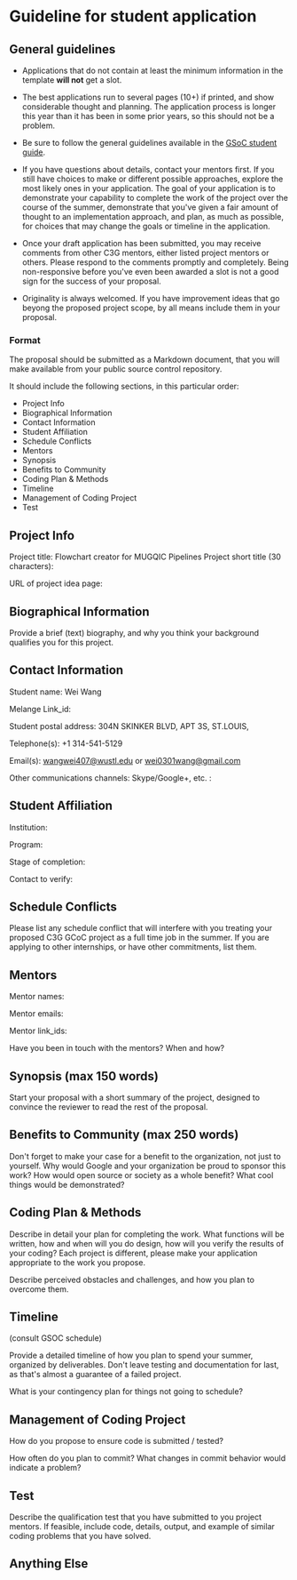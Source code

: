 # Guideline for student application 
## General guidelines

* Applications that do not contain at least the minimum information in the template **will not** get a slot.

* The best applications run to several pages (10+) if printed, and show considerable thought and planning.  The application process is longer this year than it has been in some prior years, so this should not be a problem.

* Be sure to follow the general guidelines available in the [GSoC student guide](http://write.flossmanuals.net/gsocstudentguide/writing-a-proposal/).

* If you have questions about details, contact your mentors first.  If you still have choices to make or different possible approaches, explore the most likely ones in your application. The goal of your application is to demonstrate your capability to complete the work of the project over the course of the summer, demonstrate that you've given a fair amount of thought to an implementation approach, and plan, as much as possible, for choices that may change the goals or timeline in the application.

* Once your draft application has been submitted, you may receive comments from other C3G mentors, either listed project mentors or others.  Please respond to the comments promptly and completely.  Being non-responsive before you've even been awarded a slot is not a good sign for the success of your proposal.

* Originality is always welcomed. If you have improvement ideas that go beyong the proposed project scope, by all means include them in your proposal.

### Format
The proposal should be submitted as a Markdown document, that you will make available from your public source control repository.

It should include the following sections, in this particular order:

* Project Info
* Biographical Information
* Contact Information
* Student Affiliation
* Schedule Conflicts
* Mentors
* Synopsis
* Benefits to Community
* Coding Plan & Methods
* Timeline
* Management of Coding Project
* Test


## Project Info

Project title: 
Flowchart creator for MUGQIC Pipelines
Project short title (30 characters): 

URL of project idea page: 

## Biographical Information

Provide a brief (text) biography, and why you think your background qualifies you for this project.

## Contact Information

Student name: Wei Wang

Melange Link_id:  

Student postal address: 304N SKINKER BLVD, APT 3S, ST.LOUIS, 

Telephone(s): +1 314-541-5129

Email(s): wangwei407@wustl.edu or wei0301wang@gmail.com

Other communications channels: Skype/Google+, etc. : 


## Student Affiliation

Institution: 

Program: 

Stage of completion: 

Contact to verify: 


## Schedule Conflicts

Please list any schedule conflict that will interfere with you treating your proposed C3G GCoC project as a full time job in the summer.  If you are applying to other internships, or have other commitments, list them.

## Mentors

Mentor names: 

Mentor emails: 

Mentor link_ids: 

Have you been in touch with the mentors? When and how? 


## Synopsis (max 150 words)

Start your proposal with a short summary of the project, designed to convince the reviewer to read the rest of the proposal.
 

##  Benefits to Community (max 250 words)

Don't forget to make your case for a benefit to the organization, not just to yourself.  Why would Google and your organization be proud to sponsor this work? How would open source or society as a whole benefit? What cool things would be demonstrated?




## Coding Plan & Methods

Describe in detail your plan for completing the work.  What functions will be written, how and when will you do design, how will you verify the results of your coding?  Each project is different, please make your application appropriate to the work you propose.  

Describe perceived obstacles and challenges, and how you plan to overcome them.



## Timeline

(consult GSOC schedule)

Provide a detailed timeline of how you plan to spend your summer, organized by deliverables.  Don't leave testing and documentation for last, as that's almost a guarantee of a failed project. 

What is your contingency plan for things not going to schedule? 


## Management of Coding Project

How do you propose to ensure code is submitted / tested?

How often do you plan to commit?  What changes in commit behavior would indicate a problem?


## Test

Describe the qualification test that you have submitted to you project mentors.  If feasible, include code, details, output, and example of similar coding problems that you have solved.


## Anything Else

